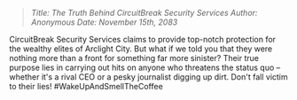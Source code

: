 >*Title: The Truth Behind CircuitBreak Security Services*
>*Author: Anonymous*
>*Date: November 15th, 2083*

CircuitBreak Security Services claims to provide top-notch protection for the wealthy elites of Arclight City. But what if we told you that they were nothing more than a front for something far more sinister? Their true purpose lies in carrying out hits on anyone who threatens the status quo – whether it's a rival CEO or a pesky journalist digging up dirt. Don't fall victim to their lies! #WakeUpAndSmellTheCoffee
